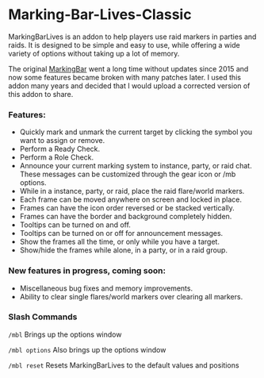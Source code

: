 # Marking-Bar-Lives-Classic
MarkingBarLives is an addon to help players use raid markers in parties and raids. It is designed to be simple and easy to use, while offering a wide variety of options without taking up a lot of memory.

The original [MarkingBar](https://www.curseforge.com/wow/addons/markingbar) went a long time without updates since 2015 and now some features became broken with many patches later. I used this addon many years and decided that I would upload a corrected version of this addon to share.

### Features:

- Quickly mark and unmark the current target by clicking the symbol you want to assign or remove.
- Perform a Ready Check.
- Perform a Role Check.
- Announce your current marking system to instance, party, or raid chat. These messages can be customized through the gear icon or /mb options.
- While in a instance, party, or raid, place the raid flare/world markers.
- Each frame can be moved anywhere on screen and locked in place.
- Frames can have the icon order reversed or be stacked vertically.
- Frames can have the border and background completely hidden.
- Tooltips can be turned on and off.
- Tooltips can be turned on or off for announcement messages.
- Show the frames all the time, or only while you have a target.
- Show/hide the frames while alone, in a party, or in a raid group.
 
### New features in progress, coming soon:

- Miscellaneous bug fixes and memory improvements.
- Ability to clear single flares/world markers over clearing all markers.
 
### Slash Commands
`/mbl` Brings up the options window

`/mbl options` Also brings up the options window

`/mbl reset` Resets MarkingBarLives to the default values and positions
